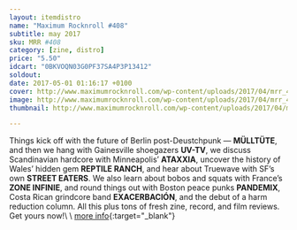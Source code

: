 ```yaml
---
layout: itemdistro
name: "Maximum Rocknroll #408"
subtitle: may 2017
sku: MRR #408
category: [zine, distro]
price: "5.50"
idcart: "0BKVOQN03G0PF37SA4P3P13412"
soldout:
date: 2017-05-01 01:16:17 +0100
cover: http://www.maximumrocknroll.com/wp-content/uploads/2017/04/mrr_408_cvr.jpg
image: http://www.maximumrocknroll.com/wp-content/uploads/2017/04/mrr_408_cvr.jpg
thumbnail: http://www.maximumrocknroll.com/wp-content/uploads/2017/04/mrr_408_cvr.jpg

---
```


Things kick off with the future of Berlin post-Deustchpunk — **MÜLLTÜTE**, and then we hang with Gainesville shoegazers **UV-TV**, we discuss Scandinavian hardcore with Minneapolis’ **ATAXXIA**, uncover the history of Wales’ hidden gem **REPTILE RANCH**, and hear about Truewave with SF’s own **STREET EATERS**. We also learn about bobos and squats with France’s **ZONE INFINIE**, and round things out with Boston peace punks **PANDEMIX**, Costa Rican grindcore band **EXACERBACIÓN**, and the debut of a harm reduction column. All this plus tons of fresh zine, record, and film reviews. Get yours now!\\
\\
[more info](http://www.maximumrocknroll.com){:target="_blank"}
